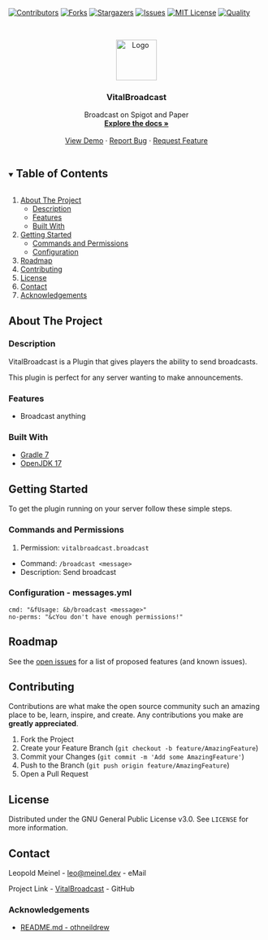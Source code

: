 <!-- PROJECT SHIELDS -->

[![Contributors][contributors-shield]][contributors-url]
[![Forks][forks-shield]][forks-url]
[![Stargazers][stars-shield]][stars-url]
[![Issues][issues-shield]][issues-url]
[![MIT License][license-shield]][license-url]
[![Quality][quality-shield]][quality-url]

<!-- PROJECT LOGO -->
<!--suppress ALL -->
<br />
<p align="center">
  <a href="https://github.com/LeoMeinel/VitalBroadcast">
    <img src="images/logo.png" alt="Logo" width="80" height="80">
  </a>

<h3 align="center">VitalBroadcast</h3>

  <p align="center">
    Broadcast on Spigot and Paper
    <br />
    <a href="https://github.com/LeoMeinel/VitalBroadcast"><strong>Explore the docs »</strong></a>
    <br />
    <br />
    <a href="https://github.com/LeoMeinel/VitalBroadcast">View Demo</a>
    ·
    <a href="https://github.com/LeoMeinel/VitalBroadcast/issues">Report Bug</a>
    ·
    <a href="https://github.com/LeoMeinel/VitalBroadcast/issues">Request Feature</a>
  </p>

<!-- TABLE OF CONTENTS -->
<details open="open">
  <summary><h2 style="display: inline-block">Table of Contents</h2></summary>
  <ol>
    <li>
      <a href="#about-the-project">About The Project</a>
      <ul>
        <li><a href="#description">Description</a></li>
        <li><a href="#features">Features</a></li>
        <li><a href="#built-with">Built With</a></li>
      </ul>
    </li>
    <li>
      <a href="#getting-started">Getting Started</a>
      <ul>
		<li><a href="#commands-and-permissions">Commands and Permissions</a></li>
        <li><a href="#configuration - messages.yml">Configuration</a></li>
      </ul>
    </li>
    <li><a href="#roadmap">Roadmap</a></li>
    <li><a href="#contributing">Contributing</a></li>
    <li><a href="#license">License</a></li>
    <li><a href="#contact">Contact</a></li>
    <li><a href="#acknowledgements">Acknowledgements</a></li>
  </ol>
</details>

<!-- ABOUT THE PROJECT -->

## About The Project

### Description

VitalBroadcast is a Plugin that gives players the ability to send broadcasts.

This plugin is perfect for any server wanting to make announcements.

### Features

- Broadcast anything

### Built With

- [Gradle 7](https://docs.gradle.org/7.4/release-notes.html)
- [OpenJDK 17](https://openjdk.java.net/projects/jdk/17/)

<!-- GETTING STARTED -->

## Getting Started

To get the plugin running on your server follow these simple steps.

### Commands and Permissions

1. Permission: `vitalbroadcast.broadcast`

- Command: `/broadcast <message>`
- Description: Send broadcast

### Configuration - messages.yml

```
cmd: "&fUsage: &b/broadcast <message>"
no-perms: "&cYou don't have enough permissions!"
```

<!-- ROADMAP -->

## Roadmap

See the [open issues](https://github.com/LeoMeinel/VitalBroadcast/issues) for a list of proposed features (and
known issues).

<!-- CONTRIBUTING -->

## Contributing

Contributions are what make the open source community such an amazing place to be, learn, inspire, and create. Any
contributions you make are **greatly appreciated**.

1. Fork the Project
2. Create your Feature Branch (`git checkout -b feature/AmazingFeature`)
3. Commit your Changes (`git commit -m 'Add some AmazingFeature'`)
4. Push to the Branch (`git push origin feature/AmazingFeature`)
5. Open a Pull Request

<!-- LICENSE -->

## License

Distributed under the GNU General Public License v3.0. See `LICENSE` for more information.

<!-- CONTACT -->

## Contact

Leopold Meinel - [leo@meinel.dev](mailto:leo@meinel.dev) - eMail

Project Link - [VitalBroadcast](https://github.com/LeoMeinel/VitalBroadcast) - GitHub

<!-- ACKNOWLEDGEMENTS -->

### Acknowledgements

- [README.md - othneildrew](https://github.com/othneildrew/Best-README-Template)

<!-- MARKDOWN LINKS & IMAGES -->

[contributors-shield]: https://img.shields.io/github/contributors-anon/LeoMeinel/VitalBroadcast?style=for-the-badge
[contributors-url]: https://github.com/LeoMeinel/VitalBroadcast/graphs/contributors
[forks-shield]: https://img.shields.io/github/forks/LeoMeinel/VitalBroadcast?label=Forks&style=for-the-badge
[forks-url]: https://github.com/LeoMeinel/VitalBroadcast/network/members
[stars-shield]: https://img.shields.io/github/stars/LeoMeinel/VitalBroadcast?style=for-the-badge
[stars-url]: https://github.com/LeoMeinel/VitalBroadcast/stargazers
[issues-shield]: https://img.shields.io/github/issues/LeoMeinel/VitalBroadcast?style=for-the-badge
[issues-url]: https://github.com/LeoMeinel/VitalBroadcast/issues
[license-shield]: https://img.shields.io/github/license/LeoMeinel/VitalBroadcast?style=for-the-badge
[license-url]: https://github.com/LeoMeinel/VitalBroadcast/blob/main/LICENSE
[quality-shield]: https://img.shields.io/codefactor/grade/github/LeoMeinel/VitalBroadcast?style=for-the-badge
[quality-url]: https://www.codefactor.io/repository/github/LeoMeinel/VitalBroadcast
